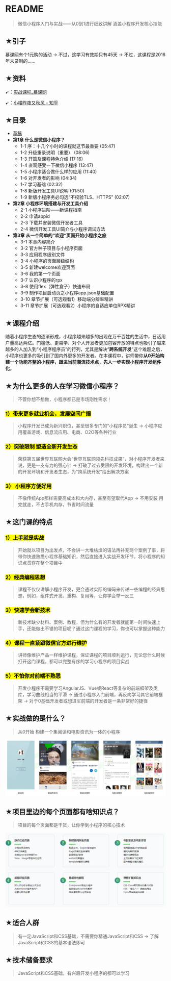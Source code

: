# README

> 微信小程序入门与实战——从0到1进行细致讲解 涵盖小程序开发核心技能

## ★引子

慕课网有个1元购的活动 -> 不过，这学习有效期只有45天 -> 不过，这课程是2016年末录制的……

## ★资料

➹：[实战课程_慕课网](https://coding.imooc.com/class/424.html?mc_marking=4655172e1a62839eea65105dbf244230&mc_channel=sjkctjpc)

➹：[小楼昨夜又秋风 - 知乎](https://zhuanlan.zhihu.com/oldtimes)

## ★目录

- [草稿](./draft.md)
- **第1章 什么是微信小程序？**
  * 1-1 序：十几个小时的课程就这节最重要 (05:47)
  * 1-2 升级重录说明（重要） (08:06)
  * 1-3 开篇及课程特色介绍 (17:16)
  * 1-4 直观感受一下微信小程序 (13:47)
  * 1-5 小程序适合做什么样的应用 (11:40)
  * 1-6 对开发者的影响 (04:34)
  * 1-7 学习基础 (02:32)
  * 1-8 新版开发工具UI说明 (01:50)
  * 1-9 新版小程序务必勾选“不校验TLS、HTTPS” (02:07)
- **第2章 小程序环境搭建与开发工具介绍**
  * 2-1 小程序进阶——新课程指南
  * 2-2 申请appid
  * 2-3 下载并安装微信开发者工具
  * 2-4 微信开发工具UI简介与小程序调试方法
- **第3章 从一个简单的“欢迎“页面开始小程序之旅**
  * 3-1 本章内容简介
  * 3-2 官方种子项目与小程序页面
  * 3-3 应用程序级别文件
  * 3-4 小程序的页面层级结构
  * 3-5 新建welcome欢迎页面
  * 3-6 我的第一个页面
  * 3-7 认识小程序的rpx
  * 3-8 使用flex（弹性盒子）快速布局
  * 3-9 制作项目启动页之小程序app.json基础配置
  * 3-10 章节扩展（可选观看1）移动端分辨率精讲
  * 3-11 章节扩展（可选观看2）小程序的自适应单位RPX精讲




## ★课程介绍

随着小程序生态的逐渐形成，小程序越来越多的出现在万千百姓的生活中，日活用户量高达两亿。门槛低、更易学、对个人开发者更加包容开放的特点也吸引了越来越多的人加入到“小程序程序员”的行列，尤其是解决“**跨系统开发**”这个难题之后，小程序也更多的吸引到了国内外更多的开发者。在本课程中，讲师带你**从0开始构建一个功能齐整的小程序，跟进当前潮流技术点，先人一步实现小程序开发组件化**。

## ★为什么更多的人在学习微信小程序？

> 不管你想不想做，小程序都已是市场刚性需求！

### <mark>1）带来更多就业机会，发展空间广阔</mark>

> 小程序开发已成为新兴职位，甚至很多专门的“小程序员”诞生 -> 小程序应用覆盖游戏、信息流应用、电商、O2O等各种行业

### <mark>2）突破限制 塑造全新开发生态</mark>

> 荣获第五届世界互联网大会“世界互联网领先科技成果”，对小程序开发者来说，更是一支有力的强心针 -> 打破了过去受限的开发环境，构建出一个新的开发环境和开发者生态，为“跨系统开发”给出解决方案

### <mark>3） 小程序方便好用</mark>

> 不像传统App那样需要高成本和大内存，甚至有望取代App -> 不用安装 用完就走，不占手机内存，节省时间流量

## ★这门课的特点

### <mark>1）上手就是实战</mark>

> 开始就以项目为出发点，不会讲一大堆枯燥的语法再补充两个案例了事，将带你快速熟悉小程序基础知识，然后直接进入实战开发环节，将小程序的知识点贯穿在整个项目中

### <mark>2）经典编程思想</mark>

> 课程不仅仅讲解小程序开发，更会通过实际的编码来传递一些编程的经典思想，例如，组件式开发、重构、复用等，让你学会举一反三

### <mark>3）快速学会新技术</mark>

> 新技术缺少材料、案例、教程，但为什么有的开发者就能第一时间快速上手，还能做出不错的项目呢？通过这门课程的学习，你也可以掌握这种能力

### <mark>4）课程一直紧跟微信官方进行维护</mark>

> 讲师像维护产品一样维护课程，保证课程的项目顺利运行，无论您什么时候打开这门课程，都可以完整有序的学习小程序的项目实战

### <mark>5）不怕你对前端不熟悉</mark>

> 开发小程序不需要学习AngularJS、Vue或React等复杂的前端框架及类库，学习曲线相当的平滑 -> 通过小程序入门前端，再反向学习其它前端框架 -> 对于0基础开发者或想进军前端的开发者是一条非常好的捷径

## ★实战做的是什么？

> 从0开始 构建一个集阅读和电影资讯为一体的小程序

![project](assets/img/2020-01-30-22-08-50.png)

## ★项目里边的每个页面都有啥知识点？

> 项目的每个页面都是干货，让你学到小程序的核心技术

![project知识点](assets/img/2020-01-30-22-10-13.png)

## ★适合人群

> 有一定JavaScript和CSS基础，不需要你精通JavaScript和CSS -> 了解JavaScript和CSS的基本语法即可

## ★技术储备要求

> JavaScript和CSS基础，有兴趣开发小程序的都可以学习


